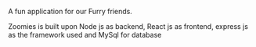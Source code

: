 A fun application for our Furry friends.	

Zoomies is built upon Node js as backend, React js as frontend, express js as the framework used and MySql for database
